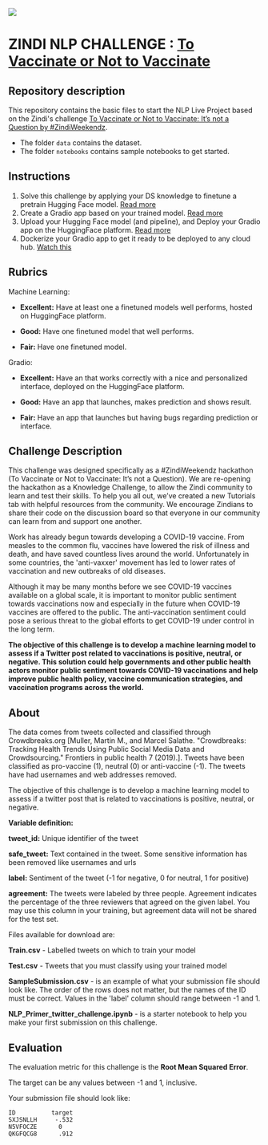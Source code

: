 ![]("https://zindi-public-release.s3.eu-west-2.amazonaws.com/uploads/competition/image/93/header_4dd2027d-77d5-415c-aae3-d5ae69b5f9b8.png")

# ZINDI NLP CHALLENGE : [To Vaccinate or Not to Vaccinate](https://zindi.africa/competitions/to-vaccinate-or-not-to-vaccinate)

## Repository description
This repository contains the basic files to start the NLP Live Project based on the Zindi's challenge [To Vaccinate or Not to Vaccinate: It’s not a Question by #ZindiWeekendz](https://zindi.africa/competitions/to-vaccinate-or-not-to-vaccinate).

- The folder `data` contains the dataset.
- The folder `notebooks` contains sample notebooks to get started.


## Instructions
1. Solve this challenge by applying your DS knowledge to finetune a pretrain Hugging Face model. [Read more](https://medium.com/mlearning-ai/fine-tuning-bert-for-tweets-classification-ft-hugging-face-8afebadd5dbf)
1. Create a Gradio app based on your trained model. [Read more](https://huggingface.co/course/chapter9/1)
1. Upload your Hugging Face model (and pipeline), and Deploy your Gradio app on the HuggingFace platform. [Read more](https://huggingface.co/docs/hub/models-uploading)
1. Dockerize your Gradio app to get it ready to be deployed to any cloud hub. [Watch this](https://www.youtube.com/watch?v=f6zJwK-pCJo)

## Rubrics

Machine Learning:

-   **Excellent:** Have at least one a finetuned models well performs, hosted on HuggingFace platform.

-   **Good:** Have one finetuned model that well performs.

-   **Fair:** Have one finetuned model.


Gradio:

-   **Excellent:** Have an that works correctly with a nice and personalized interface, deployed on the HuggingFace platform.

-   **Good:** Have an app that launches, makes prediction and shows result.

-   **Fair:** Have an app that launches but having bugs regarding prediction or interface.

## Challenge Description
This challenge was designed specifically as a #ZindiWeekendz hackathon (To Vaccinate or Not to Vaccinate: It’s not a Question). We are re-opening the hackathon as a Knowledge Challenge, to allow the Zindi community to learn and test their skills. To help you all out, we’ve created a new Tutorials tab with helpful resources from the community. We encourage Zindians to share their code on the discussion board so that everyone in our community can learn from and support one another.

Work has already begun towards developing a COVID-19 vaccine. From measles to the common flu, vaccines have lowered the risk of illness and death, and have saved countless lives around the world. Unfortunately in some countries, the 'anti-vaxxer' movement has led to lower rates of vaccination and new outbreaks of old diseases.

Although it may be many months before we see COVID-19 vaccines available on a global scale, it is important to monitor public sentiment towards vaccinations now and especially in the future when COVID-19 vaccines are offered to the public. The anti-vaccination sentiment could pose a serious threat to the global efforts to get COVID-19 under control in the long term.

**The objective of this challenge is to develop a machine learning model to assess if a Twitter post related to vaccinations is positive, neutral, or negative. This solution could help governments and other public health actors monitor public sentiment towards COVID-19 vaccinations and help improve public health policy, vaccine communication strategies, and vaccination programs across the world.**


## About
The data comes from tweets collected and classified through Crowdbreaks.org [Muller, Martin M., and Marcel Salathe. "Crowdbreaks: Tracking Health Trends Using Public Social Media Data and Crowdsourcing." Frontiers in public health 7 (2019).]. Tweets have been classified as pro-vaccine (1), neutral (0) or anti-vaccine (-1). The tweets have had usernames and web addresses removed.

The objective of this challenge is to develop a machine learning model to assess if a twitter post that is related to vaccinations is positive, neutral, or negative.

**Variable definition:**

**tweet_id:** Unique identifier of the tweet

**safe_tweet:** Text contained in the tweet. Some sensitive information has been removed like usernames and urls

**label:** Sentiment of the tweet (-1 for negative, 0 for neutral, 1 for positive)

**agreement:** The tweets were labeled by three people. Agreement indicates the percentage of the three reviewers that agreed on the given label. You may use this column in your training, but agreement data will not be shared for the test set.


Files available for download are:

**Train.csv** - Labelled tweets on which to train your model

**Test.csv** - Tweets that you must classify using your trained model

**SampleSubmission.csv** - is an example of what your submission file should look like. The order of the rows does not matter, but the names of the ID must be correct. Values in the 'label' column should range between -1 and 1.

**NLP_Primer_twitter_challenge.ipynb** - is a starter notebook to help you make your first submission on this challenge.

## Evaluation
The evaluation metric for this challenge is the **Root Mean Squared Error**.

The target can be any values between -1 and 1, inclusive.

Your submission file should look like:

```
ID          target
SXJSNLLH     -.532
N5VFOCZE      0
QKGFQCG8      .912
```
